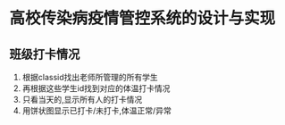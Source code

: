 # 高校传染病疫情管控系统的设计与实现

## 班级打卡情况

1. 根据classid找出老师所管理的所有学生
2. 再根据这些学生id找到对应的体温打卡情况
3. 只看当天的,显示所有人的打卡情况
4. 用饼状图显示已打卡/未打卡,体温正常/异常